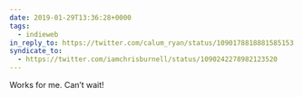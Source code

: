 ```yaml
---
date: 2019-01-29T13:36:28+0000
tags:
  - indieweb
in_reply_to: https://twitter.com/calum_ryan/status/1090178818881585153
syndicate_to:
  - https://twitter.com/iamchrisburnell/status/1090242278982123520
---
```


Works for me. Can’t wait!
